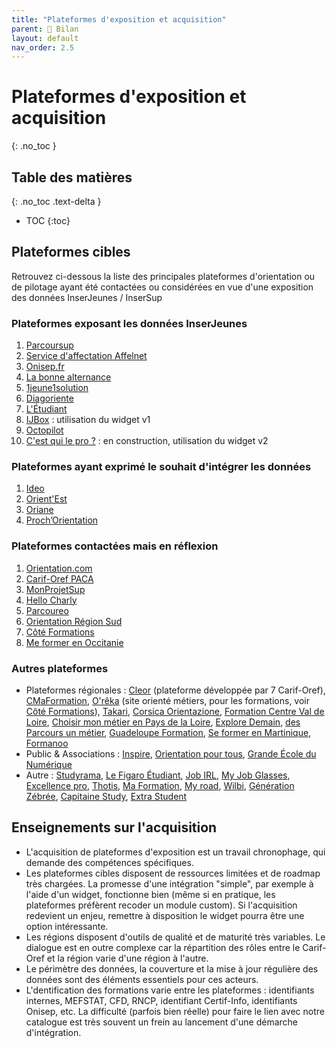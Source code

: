 ```yaml
---
title: "Plateformes d'exposition et acquisition"
parent: 🚧 Bilan
layout: default
nav_order: 2.5
---
```


# Plateformes d'exposition et acquisition
{: .no_toc }

## Table des matières
{: .no_toc .text-delta }
- TOC
{:toc}

## Plateformes cibles

Retrouvez ci-dessous la liste des principales plateformes d'orientation ou de pilotage ayant été contactées ou considérées en vue d'une exposition des données InserJeunes / InserSup

### Plateformes exposant les données InserJeunes

1. [Parcoursup](https://dossier.parcoursup.fr/Candidat/carte)
2. [Service d'affectation Affelnet](https://affectation3e.phm.education.gouv.fr/pna-public/)
3. [Onisep.fr](https://www.onisep.fr/)
4. [La bonne alternance](https://labonnealternance.apprentissage.beta.gouv.fr/)
5. [1jeune1solution](https://www.1jeune1solution.gouv.fr/)
6. [Diagoriente](https://diagoriente.beta.gouv.fr/)
7. [L'Étudiant](https://www.letudiant.fr/)
8. [IJBox](https://www.ijbox.fr/) : utilisation du widget v1
9. [Octopilot](https://octopilot.pro/)
10. [C'est qui le pro ?](https://cestquilepro.inserjeunes.beta.gouv.fr/) : en construction, utilisation du widget v2

### Plateformes ayant exprimé le souhait d'intégrer les données

1. [Ideo](https://ideo.bretagne.bzh/)
2. [Orient'Est](https://www.orientest.fr/)
3. [Oriane](https://oriane.info/)
4. [Proch’Orientation](https://www.prochorientation.fr/)


### Plateformes contactées mais en réflexion

1. [Orientation.com](https://www.orientation.com/)
2. [Carif-Oref PACA](https://www.cariforef-provencealpescotedazur.fr/)
3. [MonProjetSup](https://monprojetsup.fr/)
4. [Hello Charly](https://hello-charly.com/)
5. [Parcoureo](https://www.fondation-jae.org/orientation-scolaire-professionnelle/#outils)
6. [Orientation Région Sud](https://www.orientation-regionsud.fr/)
7. [Côté Formations](https://www.coteformations.fr/)
8. [Me former en Occitanie](https://www.meformerenregion.fr/)

### Autres plateformes

- Plateformes régionales : [Cleor](https://www.cleor.org/) (plateforme développée par 7 Carif-Oref), [CMaFormation](https://www.cmaformation-na.fr/), [O'rêka](https://oreka.auvergnerhonealpes-orientation.fr/) (site orienté métiers, pour les formations, voir [Côté Formations](https://www.coteformations.fr/)), [Takari](https://orientation-guyane.onisep.fr/), [Corsica Orientazione](https://orientazione.isula.corsica/), [Formation Centre Val de Loire](https://formation.centre-valdeloire.fr/), [Choisir mon métier en Pays de la Loire](https://www.choisirmonmetier-paysdelaloire.fr/), [Explore Demain](https://www.explore-demain.fr/), [des Parcours un métier](https://parcours-metier.normandie.fr/), [Guadeloupe Formation](https://www.guadeloupeformation.com/), [Se former en Martinique](https://www.seformerenmartinique.mq/), [Formanoo](https://www.formanoo.org/)
- Public & Associations : [Inspire](https://inspire-orientation.org/), [Orientation pour tous](https://www.orientation-pour-tous.fr), [Grande École du Numérique](https://www.grandeecolenumerique.fr/)
- Autre : [Studyrama](https://www.studyrama.com/), [Le Figaro Étudiant](https://etudiant.lefigaro.fr/), [Job IRL](https://www.jobirl.com/), [My Job Glasses](https://www.myjobglasses.com), [Excellence pro](https://excellencepro.org), [Thotis](https://thotismedia.com/), [Ma Formation](https://www.maformation.fr/), [My road](https://myroad.app/), [Wilbi](https://wilbi-app.com/), [Génération Zébrée](https://generationzebree.fr/), [Capitaine Study](https://www.capitainestudy.fr/), [Extra Student](https://www.extrastudent.com/)

## Enseignements sur l'acquisition

- L'acquisition de plateformes d'exposition est un travail chronophage, qui demande des compétences spécifiques.
- Les plateformes cibles disposent de ressources limitées et de roadmap très chargées. La promesse d'une intégration "simple", par exemple à l'aide d'un widget, fonctionne bien (même si en pratique, les plateformes préfèrent recoder un module custom). Si l'acquisition redevient un enjeu, remettre à disposition le widget pourra être une option intéressante.
- Les régions disposent d'outils de qualité et de maturité très variables. Le dialogue est en outre complexe car la répartition des rôles entre le Carif-Oref et la région varie d'une région à l'autre.
- Le périmètre des données, la couverture et la mise à jour régulière des données sont des éléments essentiels pour ces acteurs.
- L'dentification des formations varie entre les plateformes : identifiants internes, MEFSTAT, CFD, RNCP, identifiant Certif-Info, identifiants Onisep, etc. La difficulté (parfois bien réelle) pour faire le lien avec notre catalogue est très souvent un frein au lancement d'une démarche d'intégration.